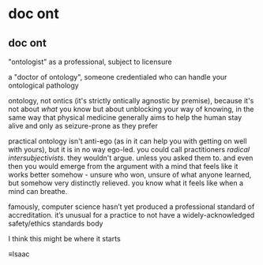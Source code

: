 # doc ont

## doc ont

"ontologist" as a professional, subject to licensure

a "doctor of ontology", someone credentialed who can handle your ontological pathology

ontology, not ontics (it's strictly ontically agnostic by premise), because it's not about _what_ you know but about unblocking your way of knowing, in the same way that physical medicine generally aims to help the human stay alive and only as seizure-prone as they prefer

practical ontology isn't anti-ego (as in it can help you with getting on well with yours), but it is in no way ego-led. you could call practitioners _radical intersubjectivists_. they wouldn't argue. unless you asked them to. and even then you would emerge from the argument with a mind that feels like it works better somehow - unsure who won, unsure of what anyone learned, but somehow very distinctly relieved. you know what it feels like when a mind can breathe.

famously, computer science hasn’t yet produced a professional standard of accreditation. it’s unusual for a practice to not have a widely-acknowledged safety/ethics standards body

I think this might be where it starts

≡Isaac
